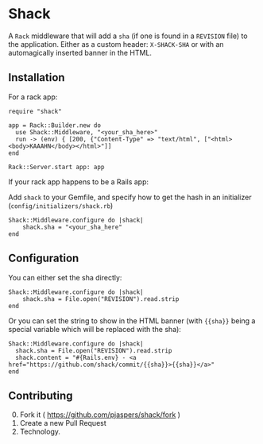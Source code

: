 # Shack

A `Rack` middleware that will add a `sha` (if one is found in a `REVISION` file) to the application. Either as a custom header: `X-SHACK-SHA` or with an automagically inserted banner in the HTML.

## Installation

For a rack app:

```
require "shack"

app = Rack::Builder.new do
  use Shack::Middleware, "<your_sha_here>"
  run -> (env) { [200, {"Content-Type" => "text/html", ["<html><body>KAAAHN</body></html>"]]
end

Rack::Server.start app: app
```

If your rack app happens to be a Rails app:

Add `shack` to your Gemfile, and specify how to get the hash in an initializer (`config/initializers/shack.rb`)

```
Shack::Middleware.configure do |shack|
    shack.sha = "<your_sha_here"
end
```

## Configuration

You can either set the sha directly:

```
Shack::Middleware.configure do |shack|
    shack.sha = File.open("REVISION").read.strip
end
```

Or you can set the string to show in the HTML banner (with `{{sha}}` being a special variable which will be replaced with the sha):

```
Shack::Middleware.configure do |shack|
  shack.sha = File.open("REVISION").read.strip
  shack.content = "#{Rails.env} - <a href="https://github.com/shack/commit/{{sha}}>{{sha}}</a>"
end
```

## Contributing

0. Fork it ( https://github.com/pjaspers/shack/fork )
1. Create a new Pull Request
2. Technology.
